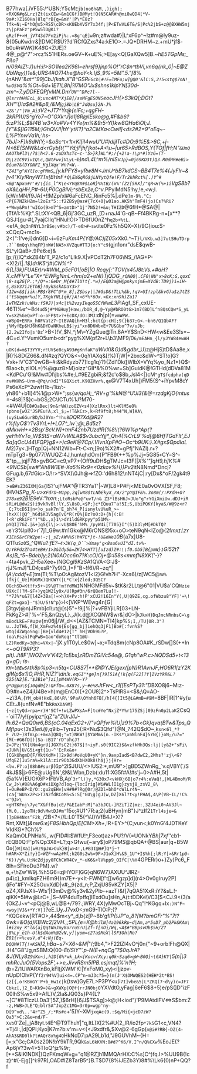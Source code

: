 B77hwa[.iVF55:/^UBN;Y5cM`Ejb(no6h&M,,)igh(;<RXQK#g&Lrz}Zt(ixCEw~&m1CGf)B@Myt!Q(N5CAR#h@mi8wQD4[*V-9a#:)Z160Ha|8lq"rB{q=&mY'|P\*E8z?Tfk=N;~E*hO@s5>RS5\cDR>xKUEbXV5Y7x34f;|P<ETwVL6T&/S|Pc%2jbS+z@@BXHW5mjz\|pPaFz"p#5w5lD@K1?gRzfF+>H_jV743d7Fn2iPj%:.=8g'qE]w`9n;z#wda#}|L^xF6p^~!z#m@!y9uz-8{05uKwdrr&\|!DMCR$U??d`RCfQZxs?4a:kE1O>.=JQ+DRHM~z.+mU*jf$-b0u#r#W*K}K48*G<ZUE]?4@_p@^7">rcz%51HERs.oeGV~K+uE%;>E[ay<Q[GaXQw5]B.*~hE5TGpMs;_Pi\o?n/09AIZ!:J}uH:i!>SO1lea2K98l=ehrsf9}jnp%O!"rC$n^tbVl,vn6q{nk_0|~E@ZUbWqy))1e&;URS4#O7)4he@hoY<k.\jS_9%=5M".5."f8*%{nAhV"&*at^"99jCbJ(kah.X"B^GSR`EGch|#!E=lMFo;w]@Q0'&lC:S,2!5<stg$7nN!_%vGSV`a%%Ot~6d+1ET!L8h|?l7MO"Jx$shns1klpYN[30d-zm^~7_yDDFEQPfvMN.*Dm'`UN"^DPc?l--@lsrrhH4EcL_U;usc4MT*XjE8]/ssMFgESON5`eocJH{>S3kQ[;DGt?XH"'()!a$#2#&p8,/&Mj`gj8b|LB"JdQsu}2N-J%<Z&'/"|Vm_Ai3`V2+JT7^Yr@{eiFc;+qgFH-2kRP)U/S^gYo7~O"GXk^J]o1j8R@lEsko@g,#F&b6?5:zP%L;$&I4B`w3*Xo#Vv4YYe{m%&9r5-Yl}kw8QHa6iOI;J.[Y"&$[lG115M;}GhQVJ!|hY'ytK?}^a2CMKa<Cwil]<ds2#2=9"oEq~-L%PYnwVa1h;'hs-7bJ[>F}k6dN(Y;=&oSc^t<1t<Kl[iI4wuU*'U#)dIjlTc#DO;9%E&>*6C,+j-N<6E{SNW&Ld<rGyb[t*{""Yd;jFjhj'jkot+A<\u~|ur65>RdBOS,Y{TOf|fH;N"`&UmQAAOTh#l3\/7$|h<).6-zuDXhsTc~c-'5>}k]WL^#;/{+2!a-!\p*#)YzG=(T-D\\zIC9Viv1Q\c,QNtFwv]VLyL~b`)ndL4L\^m%/nISv`Jp}=0j69KD3t)Q3.R0dHR#eB)>8{um7&(DYONFI_Kg]Xqx'Wn?<W.-*Z4I^g^AYl]o:gPMmS`_|y.kPFY8=yRw8N<JmU^bB7kdCS~BB4T7e%4(JyFIr~&[v4"KIy!RnyW?Tx[BHnF+`Q\EXGqRG$jLNYytQfe!F/Tr2khRct%[.)Y^#<6@"Npxu#r'#/\{is_l^K\e<YVq8X#$LoR}%%tB/(x%'(Zz[5RX]/"qR<H(%+1i`VgS8b?oX&LqHH,P#-6U;P0CgBlVi;^sbEx2e,C^v*.PPylMdN5!hy,!e,<w;I.[cWnMN/f9JA{+!!MZp/xl#6aFcENC_RinFc5%|.dPe`]m-9%."C;<P{E7NZkHZm=l2oEz"5::f2ZBSy@az#{7cX+0|w01ao.AK5h"TmF4(jo)Cs?%RU?+*Wwy&Pm!'wICo(9>m7^S=amtD>"1j'7N52!+&u;THIZD`@6fH*@SA@|{TfA1:%Kjt".SLtXY<QB_6|Gj'3GC_uzR,,[D+naJ4'G-qB~Ff4BKRg-n=[x**?QSJ:[gu-#(,7yajCIlq"HNul!OI\>TD6fUOnZ^h`q2b+%tL`.<efA`_0q3nPNYL3rBSe;v#bc)/T-e6>#~swU`te0Fz%h5QX=X}/9C{iou:S-xCQqQ+mc1s-2<)":1've;i}dnG]D~i=6zFu*Km4P{Y@/AC)jZ05x*Xk0.^~T}`l/VKb,w3]7utSHuTDrp.?``6mQq\hhqFP}nW#]NA5>XVZqu#TTJ{o:Y"c9`(gjn1onr"dsE$qwB-SL^yIQaB>.9Pe6:e}&[p;/{(lQ*xkZB4b'T_P2/c1o"L!k9.X|vPCdT2h7F06\NS_/!AG+P-<X!2/{|.*1\$}drIK5^j#\CN%^?6{L|3k}FUAEr)rv#WM_p5cF01[oB$]|O~Rcqy[:%Q`d{vT^|ymC4RIq76j7cY_GfCN!blg?Ch5wziqS`QA<CN(,`":I@O,CNV\MYC%FIf,]q'eo6#j?=Mt(JiLw|>jSq:e=@r~UZH+uQav-p/&F!:&ZbaOfmrg]9yyna[Dtm-['`gHq6ej-MmLS04b6Z5d#vEYi(|srs*rph?tCYSvoTd*ifqO__(t<JAKGpxk,|>7GTZ#a09U=rB)D!'C_'_,=8-%;YbiF3]$eX8/E8CA"v_"P`T'1`)YA%'%CT(RW(%]d3XiBCp*i#+3JKv.O,0*w:<{94GA<>'y+0-hN}Tqjb.)a*{`VK#P\U2U-#T(m[|i6s6en7r0Zc,gLp<K\|hP--Z@>`Y.-xmih|]#03s;)@dkPgLmI>&XIwSXDxX;a`2>`][?F]%=Yt~I>kS'?Ol:tvb{;jg_c%Rz!Mn6<=H\K->Bin3znx"srwY|u%#AaNP?E.dgN*y~%Z&EyEnkP}EX)oFrD]'$`X~<HmrV|;RD"1}#B#|$bfNl({'~ct9Q@`fN=Ww_Y8{+r{lDs}4}q*0EdNV,Q@^v_0!6W:#rY\>C\Oi8EGo%\#>4>_$'dB]'$BaE>Nk'~pI+RMf5Hm"A0oL*wHUv2*]>|!ObdSk(}:"Tn,gydBR:r|o~L90M/!1.VW2^!eg58Mr:]vP<U?\=e>*H5{3&|57.,CZixiJ}ZYd1;0\fet?6rSQ'9X_Az#srHBAntj}J"Jn\h[npqU<Ycw8~,lb&`^BnO>@np9Hsq."Fo\aGMXb&;67v-q~/K4\l+0VMl'+yrRi$"TOV(x4{J8t:Vs.+#aH?X.cMFV^Le"X+^EWPgNmL<hm\(a2+eNI}TjQDG`_rQN0Q|.CF0\NU'x>8cK;G,qoxC\8-sq2G[P.;*/Q*=:6eDr_M{4#7lU!t{.*w)/EQD3a@H@pnkynjmE=XVdB:TD9j)i=iH-s,8SV37iJEThB}!0ykSskADaY3>?f12w<&$[iik:PB$r8FC^@*m_8];Z$bsy||J#GsD&!TLL%&b,!qV>UI!zpl&kvG)a$zJtZS('tSUqqmr%u[Y,TKgkYNL[q#/}A!<6*%*6Ox.<Gx:xn9h)Za1?1wTMZzk!uWHs:fS#J)|x4c|t%2vzyIkqoSSCfW%m`L3P*iAgf_SF_cxUE\-46Tl%e^~8`d4ud5j#*M&Huy}Haw;/bOR_d,@~Yy@#bRO0tG>1m7(BD]L^n8QsCQw*S_yLY=sXZ%GeQxPf:o-oFP$t>?+EcDX/dO:3MJ`:dh|pI(=`vmWPW.<W8pO+ERRx_h0FVatz7~ItBVAQih+M3l;hct{p:cH|;9(}b37;G<.~bn6/Q1QbAF?j%MyfEp$HJ6hK&DYDaNKheLB$|yi"xn8D6WbxE+7U&Gbo^7v/uJb;{2.2w2Ifo|s'Dz`'>B<}!V_$N_^jM\=YZgQue@Tn.8A+Y$SnD<HW<w&Ee3S!s=~4C=d.<DM>Y^VumiO5umb<dr"pyg%XM{pf2r+L\b3\MF9/0`6/mEAHn_{l/yJYW84ewAH?uOK(d=m$T3YYV;r!UV$e8cyA93#gKnfaK"`*uWvXl&G)d&gdbr*_U)z@HjS)tD$Aa8e,x|R)%8D(Z66&.dN#zq?QYO&<~0qYIAXq&[!%)TjW|+2bxc&dW~^ST!o]G?Vxk+!V'C3"0wGB~#:&kRdyzb77]!cg1q}?}{Zdl'Dk([WIbX=VYq%yo_Nz1*}Q$-fBao<b,zIlOL=)%@guz8>M}oizz^GIl*&%0%wr=Sb]GuidK@!GTHd(dDVa81M<KdPCu'G!&Mw#DI\jbs%#e;L#9EZgbiR;&f2c'o$8b,Jsl4<|}cM`"gT$fcdphv(qDrv#WXhS~Urm~@Pq\n)dI"l&QXict.K9OZHvr%,qe`@V7T4xUh[)FM5{S^+iYpvM8cYPs6eXcP^2uwH1b-/1iz/:-yh86^+b1l}4%1@p>W+";ss{*w/qoH;_^RV+g'%kN@^U'Jl3{&@=rzdgKjO{mtus=-4*s8|?$}c~bGS;2C\ICTu%1J?M70-<#W4U|`C8#QaBec|9n&r%W)zoOZV<s4}XzlRnx}lt=KlM5eO%(pbno{wOZ'JSPEu!A,xl_$;=!T&kCz>,k+Rf9ft8;h44^N,W]AA\(uySLw6GurBD/bJ0Ym-^!hu8`*DQR?Xd@R2?r%f(yO$'rTv3YrL+!+LO7^_lw`;@:,Bd5z?dMkwH+=2Bsp'BcV.N]+tmF42nb7Uzd!R{%8!i(?6W%p*Ap{?yeHhYvTo_W$StS=aW7vW!L#$$v3ubcYjj*_Qh4(%CrL9'%d[@8HfTGdFlt',EJ5a]qOcU44\FQP}g$+>)c9eK@7Cp/.VIvnXpF#O~Oc^b9UK:}.X#gx$QpdIaLM*2)7y<.]HTgp|Qj=NN12Wb=Ft-C<n;[9o)%X2#=gPfj"NAZl).r+?mTpTg3=9p077[WUQZ:4J,hun\qhdOm{P"FB9(++%p%Jj=5G85`+`CY=S^-&"tp__jqjF78>gvBGC=c9,vP7+{Off9uDH\$gTMJc=I3F[|*X%'"]qH9,h]K%#<9NCSb|xw#"Ah8W1E#-Xa5%Rx9=<0zko<d4>v%H})Pv2*itN8Nmd*Dncj?GFug.b,67#Gic>O/!r>^SVX)\0Jh@=>fZO:'d6h812\nNT4jC|:ry[Dx&*oF/2gk4t9EK?>`eB#sZ36IXM|Ga{`IS?'ujFMA''@TR3YaT'|~W]L8>P#Fj<ME0a0vOVX(SF,F8;(H*VHSPg_K-u>x`FdrD~M1pp,2q]wX8$tLNbEkyX_rA/2"pY@IF&%.3o8m(/:PXdH+O?278xe9`2B|E9*eV:"h`XVt;LtoRsbPe@"uvT/n&_Z3*lBsH6J<JUo"g^rYGiXmiUw.dDJ+iRsRL#L@dw2$)i9vkRvBl!lY,S\8sO,<$P;}c*EQuu7^a!5I;S,UbiPQKY[kyaS/W@9z<r?_C;7tcD5I|n<}o_sak7n'E_bh?4_P[isnylvU%uR_>~(hxX()@Q^_h6d$K3V5ag[vQ*R(rQ%|Bz?o0:D+{h|(:B![<R'cRkiFn")"%D.,x}1\>dY1ldGRKpyy^p51M%-pYQI]7GZ.|&+]gS{l\j>:vU$8OE'hM%_/pyW4i[T705}I"(5)D3lyM[#DkTQ?<6`'r3%lpl!0>r\`7j1_G9w:#n1Gkx@M6rONS@5x+oO>teN9qN<lZo@{2f*m`XI[2YX1EhS&rCRW2pe!-;|_sZ;AW%%S!hW7E*}t-!U&eWe1`0B*{a7x]U8-Q1Tu`Sz0`S_^QWu?:*fE?`~4>3K(q_D``>Xmay'g<8su6vUI"dI.tv%-Q;YRPdzZha4teB#/1>3&Idy5&=ZK]4<HTT|[uIzd)Z#:\\f0.Ob5]B{pmW}1`Gi52t?As)B_^5~Bdeb]y;2(N0AOcc6n7?K:cO)Oj+@:I58s<mmfN8XK('*-}?-4ta4pvk_ZH5aXee+)NGCg*l9KzS*A1QVA<G:J$-rjJ%mJ]"LD4;esR^7y9IO_]=F"B~!f6)/R~zq*|(_A:/cddf+E_[tm(TI;%T\oO:Ag&tozV1<l2}G!vh?H"-Xcs6)/z[WC5@w`%[fkj(_Ue]RbGMx)QHCWY(|L*C!x{Zled;3QSC?OGchSD=Kt!fx5+~]9\@T!m!YdMWI`NNHGMFd5v~$tK&r2LLt@6"01|VU$a'CQ`NzieU9Xc[)?M~$F+)yq1W21y0x/U(Rp#3n/6rQBem7Lu[!-"*7J%*u&7[l4Z+3Ba[!=>h)X+Pv:h!P'xCU2!16In"Y(,U|Q9ZE,cg.ofWbzu8"YF]'=\!qFZt=gxo}-"$)U/5!N^p}>`l<[VKP^WEwg4n[G|[3tgv)@n)JRmb]cI\ut@[s}5"+!9j]%|?+vFBYjiLR[03+LN-FkKgZ>#|'%~'F5,&nQzyL}.,J{k.d@XCQNW$wr&]dO>|`kJkxH}DqJmcNRnbsC=\gmBodLkE=FA`upv{m06j|/W_d<<[AZ&TCMN=TI4]kp%`5;I,/TU|0R.3"?u..JzTH&,f[W_XmFwz%4${Es{gg_bj]iehQq3jF1]Bb#[:fvn%S?wtq(dZWgoSng:]Be{vld4#12{T"_hH|VOh9G?P,(oa\Fszn)PqPwB=1ao"doRoq!^tt1@U-LZ)RedKy=3@hi=VXx|~`'jX.y1T0yLe$0w]~x;=Tdq8m{cNp8OA#K_rSDw[]S(++In<~*oQT9RP3?plt).Jt8F']WOZvrV'K42;1cEbs]zRDmZGiVc54e@,.G1qh"wP.c>NQDSd5+t<13g+gD`;fD-KH<l@EwSA`tk8p%p3<n5tq<CU8S7|**@@YJE{gex(|pN}R1AvnJF;HO6R1\[zY2KglWp$x1)O,#HR,NIZ?'\dn!`k.eqGI"*ge}n{)9[51A{!k{q(F22]?Y|IVzYkR&L?S25(N2]E.'$JB1e^]zi]pN4WV(R>-Y?g*D@pu\${J0qd0{z:QFfQ=.0X87s,y~#e%8`JtFw<_r1[[EsPTy31:"D*BXO8j6~M:z-O9#n+eZ4jU4Be>h)m@EnC0I{+2OU8]2^>TsPlRS=<$&;\Q=AO-~z\3A_\{`YM_obH!HxE,86\R\'9PaA\OYnh6FB[/h[4{]It5@i&#mB=#9M`=8BF|lR[1^#y(uCEt.Jl{unfNv#E"bk`RnXDA9M}{~z[tyQd>rpa+r)H'SCf+!wLZwPXsA=F[tc#Ye^NxjZ*Y%r175ZSj]09zFn0p2LaK`2CsQ-\`oiT7/y!{pyipz^[qZ"a"ZUr*J/lJ-Ih.62+QaQ0w6,BS{cC.04qExG2+//_"vQPfvr%iU|z9%7b<Gk}qva(BTw&Tps_QMf!pu<\3s3_|etUj)*,q9ib~Tyrs25{:R<Nu$3Qfd")@N_?42Q$dO~,k`sn<6l_*?F_7U2~)8fm\p:+mxa]Q8Q;"=t)NKW!|$YaMm&(n.-IKs*\xnNlnF4}5YN{)}oN;/u7="{M(~#G6fD|)|Sa-:B17'rD"ohcJ?2=JPzjYX[tNm4grU[JGXYsC2t}67$]!~iyF.s0(9IC2}$&vzfkHh3Qs:lj|[y&2+"sFi\<JUN%}U/G5i<gt{1u~^'EcRx&o+[CGkUhgmD{F/VktKdM+]]2x9d!#oVqU0+yK"}n,9axpIadS<B?dwC2,2Mhs?'zj\<G?UfqEZ]Iu5ra%=k1lA:zir9Ob3GdXbHXOk8(h$j}j{Hr=<lw.F7:o]08h8#sur`jI(6p^2l$JUU/<>!US2:*,mU9">]gBD5ZWnRg_`v.qVBY(`/S4kJ$$|j>6FE@uUg6N',@&LWbn,Dzb(:du11:XG5f#A!#s'j~0>A#H,5t|(5a%V}EUOK6P>IFbVB,Ap'`3r^l)}y,*G3Ox7<vkHXj6B|o7r4%:eVaQ!,|WL4BmoM/RCw_J>\#88%A6gD#xiDXg?d]oq~{locIrig}Wi#WL[I1g}zysj8_zsV2_8\[=OuReBP<D/O::gu2qEHv]vH#9#?Rg@0r)@ZDl=bhO*cWlLr4N~.(ca{'WUnx2P<>T7N2fdRCoMS<5:S["GU\g)gJ(w,DZ]X6l?t<y!PHA$,4\P(VB~IL/!C%<'9J>\<gHTKFnj\7yc^X&ffBu|cE/P&EIabP:M]"a3bJCL-]RZiT]Z|mz:,3ZU4ei0~AV3Jl~{M.0,.1yoTH;9d\MwtDJ#m"`15o;#U1^7R:a;2{uBHyn]mB"}J^zIf2`1Trl4sje=&[]pBH4Nxs^F2k_`/2B<?<//L:L0'T5{^VJ}\VfB4J>X!?Rnt,XMt]_]&nw6:e\}F8SHbhQp)E[CM>Xh+_,!R+EY>^(C;vun<;k0YnG'4JDTKeYVIdKG*?Ch%?KaQmOLPNHa%,.w{FID#I:$WfU!^,F3eot)az>PU?/V(=UONkY*Bh]7xf'*'cb1-rEQB0Q:F'p%Qp3X8=L?;q>Gfwu{~ary$]oP*79MS*@qbQA+@BS|aur|q+B5W0`4{}W|XaI|wRz9pJA>Ouk}Bjw>4!,L#B3I@H#]Q*j~?h#AR<X*Zi!y}I>WZF~wAz#Mt;h2G0s2w%=9F>J1oX]H\&5_1U"+I$%h[;lR;Y[>&Rr1p@-"K))/y%.U:NcZdjpy0FChCWR4Cv_*~uK6&+lV%pp9_OIfC|\%H`4GPERr)o+}Zy)Pc6,,F8lh=SFIroDu3PM}.w?e,+\hZw'W9j.%h5G6=zjHYOF]GG}qN6W7}AXUU^JlRZ-p4\c}_kmlkqFZH6m9{)m7E*-y<It-FWN[f't[[w6gzp]d](r4>Ov0gIruy2P](iFo"#FY~X25GuvXdD|v#;_9{zd_n;P,ZxjU85vKZY[X5|?oZ4,XPJsXli~W!s'|f3mDv@%y3v&2yPlb-+azT}&f[7qQA51XxR:iY?&sL.!-qiKK=5I#w@LrC+,|S~MP4duTpffq]IExdOu]sHn_A(t:tDDKe\VC3[$<CJ.9<(3/a{OkZJ~v^<pCj@B,wL\@B+/79?.;WRY,4X(yMwOcTBj~Qq"!\^KGgq+Ix`:)N^F~<woy|VJ&+*Y:V|]`?eE_Uy.J7vx0<;mG9-TlO:P;{?^KQGekw]RT#O>,44$m<y*_d,b{z[P~8b'gf*lP{!JP"o_8?[M?bmGFr"%"7!?0wk=&O(d)KBWc2]2VH.,;5PL{e=K@h:!`lN]4a196kRp~d|Am,a*5sD7_pb2Pk&KAm\l#i2ny_K"l&{a]QqtWnJmy8orruS!U|Zf-f[nOj/Wq,<A$#"BBpsvUb$5H/Z?j8%Ly_e1h-U(k$dAom%@2vN,y]|yom=c2?a$MeX|lSF3Oh|No?E81{r<%:esV,d"4:Nj(Eq-bQQM#]T{!+KSH`)2,hBa~s7<X6~&M|*"/;9b4,">F22lZl4vO^j0n{"~9+orb!Fh@QX|.H4"G8"Jg,nSBM:Q{00-_Et/SiY"'.p-N(E+nqCg"?$0qJrA?&J{NLy8z`9dKn~),h2D[G%*wk_Lk<[Kocv(Xcy;q0k~Szq6>gW~B0Q]~\6A}KY|`5(n|\3mhRcJuO{5Vops2F',+>e,JivvRSm5IPB.esjmqt]%'n?H;_(b=Z/1UWARXnBo,kFl)jXWM'K:|YxFoM0_xy)<i]jzpv-nUpD!OlvP{Y`f2r94%V]ui<4=.CP^n~mJ3c?5=}(m(J'X$OMWQES2(HEH*2t*BS!{z[{,o!KBmGY'P+b_Hw1c|`k{tsw)GyE7L>P3PY<u(i`7I]vbe&5|L*ZRQ(7~d\y)c=JF7Cbkz[,}2_E~Kk9=)&~gXWXp|O@f{rrJN0bjO`YXVdtO,yFag]6eF6\$8+5)e/pS(]D"izF00lhS%w5x9>AfL}V,2la&JQ03s}P4{L?~]C"#8TIczU.Da3']5Z,)$6rH[{6/J$TSAg]>k@;H<iod")'P9MAtdlFV<=>S$bm:Z`-z,HWB>JLE"Q;blr5A^JxpZc1MG=3r0p=wgp'ny-D[9^vd\..'4r"Z5_/;*Rs#o`+'5)Y~XM`jxqAc(9.:$q/Mi{<jcD7zW?Qa3">C;2&e=nd/F-Xvb`0'Ze|_jA8tyt.t4E^@T9ThuY|"q,ItL)X[2%#U{2_lR/io2fp`*7k5`G1<c,VN4?*Tj4l:,\|d[QPI;Kyo|K7m?b:v'm=v<{<J9xdfr&,$Xv@2-6gGp(`n@i#?RB{-DZ(4-AhA3&RD0lk?t#AQr8x%g4Q`HkNcD7:pA29Lb1d,"J9GUVhM~{H=[=;x"Gc;CA0sz20N!bY9kTR,9Qk`&sL6kKVN:8#d?^K6/V.I^n/Q%CXw`%EoJE{?Ap6jV?3w4>5TIoQ^jz%9r;[*+S&IK!NDK|}QzFKmqW=g="q1@RZ]h1MMQArHX:C%s]C^)fq.I>%UU9B{!cz}^#(-Ejg[]^i:97R),OAD#IZ8TarB5^}B.T$D7{8%iJEZb3Y)8#%\Lk6{0)nP+QQ?f